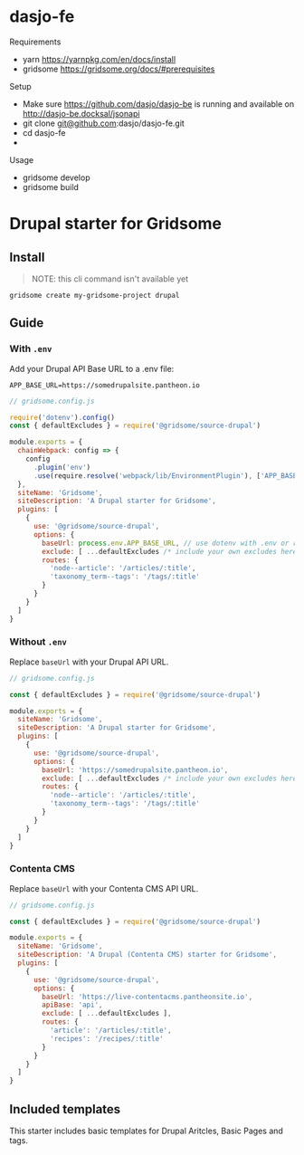 # dasjo-fe

Requirements

* yarn https://yarnpkg.com/en/docs/install
* gridsome https://gridsome.org/docs/#prerequisites

Setup

* Make sure https://github.com/dasjo/dasjo-be is running and available on http://dasjo-be.docksal/jsonapi
* git clone git@github.com:dasjo/dasjo-fe.git
* cd dasjo-fe
* 

Usage

* gridsome develop
* gridsome build



# Drupal starter for Gridsome

## Install
> NOTE: this cli command isn't available yet

`gridsome create my-gridsome-project drupal`

## Guide

### With `.env`
Add your Drupal API Base URL to a .env file:

`APP_BASE_URL=https://somedrupalsite.pantheon.io`

```js
// gridsome.config.js

require('dotenv').config()
const { defaultExcludes } = require('@gridsome/source-drupal')

module.exports = {
  chainWebpack: config => {
    config
      .plugin('env')
      .use(require.resolve('webpack/lib/EnvironmentPlugin'), ['APP_BASE_URL'])
  },
  siteName: 'Gridsome',
  siteDescription: 'A Drupal starter for Gridsome',
  plugins: [
    {
      use: '@gridsome/source-drupal',
      options: {
        baseUrl: process.env.APP_BASE_URL, // use dotenv with .env or replace value with your Drupal url
        exclude: [ ...defaultExcludes /* include your own excludes here */],
        routes: {
          'node--article': '/articles/:title',
          'taxonomy_term--tags': '/tags/:title'
        }
      }
    }
  ]
}

```

### Without `.env`
Replace `baseUrl` with your Drupal API URL.

```js
// gridsome.config.js

const { defaultExcludes } = require('@gridsome/source-drupal')

module.exports = {
  siteName: 'Gridsome',
  siteDescription: 'A Drupal starter for Gridsome',
  plugins: [
    {
      use: '@gridsome/source-drupal',
      options: {
        baseUrl: 'https://somedrupalsite.pantheon.io',
        exclude: [ ...defaultExcludes /* include your own excludes here */],
        routes: {
          'node--article': '/articles/:title',
          'taxonomy_term--tags': '/tags/:title'
        }
      }
    }
  ]
}

```

### Contenta CMS
Replace `baseUrl` with your Contenta CMS API URL.

```js
// gridsome.config.js

const { defaultExcludes } = require('@gridsome/source-drupal')

module.exports = {
  siteName: 'Gridsome',
  siteDescription: 'A Drupal (Contenta CMS) starter for Gridsome',
  plugins: [
    {
      use: '@gridsome/source-drupal',
      options: {
        baseUrl: 'https://live-contentacms.pantheonsite.io',
        apiBase: 'api',
        exclude: [ ...defaultExcludes ],
        routes: {
          'article': '/articles/:title',
          'recipes': '/recipes/:title'
        }
      }
    }
  ]
}

```

## Included templates

This starter includes basic templates for Drupal Aritcles, Basic Pages and tags.
